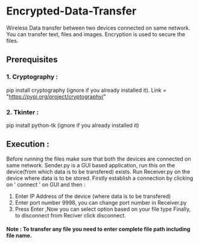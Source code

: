 # Encrypted-Data-Transfer
Wireless Data transfer between two devices connected on same network. You can transfer text, files and images.
Encryption is used to secure the files.

## Prerequisites
### 1. Cryptography : 
   pip install cryptography (ignore if you already installed it). Link = "https://pypi.org/project/cryptography/"
 
### 2. Tkinter : 
   pip install python-tk (ignore if you already installed it)
       

## Execution : 
Before running the files make sure that both the devices are connected on same network.
Sender.py is a GUI based application, run this on the device(from which data is to be transfered) exists.
Run Receiver.py on the device where data is to be stored.
Firstly establish a connection by clicking on ' connect ' on GUI and then :
  1. Enter IP Address of the device (where data is to be transfered)
  2. Enter port number 9998, you can change port number in Receiver.py
  3. Press Enter
,Now you can select option based on your file type
Finally, to disconnect from Reciver click disconnect.
#### Note : To transfer any file you need to enter complete file path including file name.
